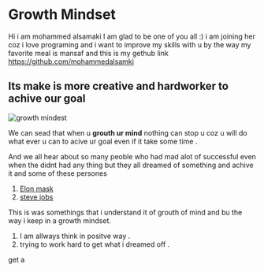 # Growth Mindset

Hi i am mohammed alsamaki
I am glad to be one of you all :) 
i am joining her coz i love programing and i want to improve my skills with u 
by the way my favorite meal is mansaf and this is my gethub link 
https://github.com/mohammedalsamki


## Its make is more creative and hardworker to achive our goal 


![growth mindest](https://www.insighttycoon.com/wp-content/uploads/2020/09/growth-mindset-626x313.jpg)


We can sead that when u **grouth ur mind** nothing can stop u coz u will do what ever u can to acive ur goal even if it take some time .

And we all hear about so many peoble who had mad alot of successful even when the didnt had any thing but they all dreamed of something and achive it and some of these persones 

1. [Elon mask](https://twitter.com/elonmusk?lang=ar)
2. [steve jobs](https://ar.wikipedia.org/wiki/%D8%B3%D8%AA%D9%8A%D9%81_%D8%AC%D9%88%D8%A8%D8%B2)


This is was somethings that i understand it of grouth of mind and bu the way i keep in a growth mindset.
1. I am allways think in positve way .
2. trying to work hard to get what i dreamed off .



get a